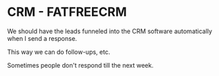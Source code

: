# CRM - FATFREECRM

We should have the leads funneled into the CRM software automatically when I send a response.

This way we can do follow-ups, etc.

Sometimes people don't respond till the next week.
